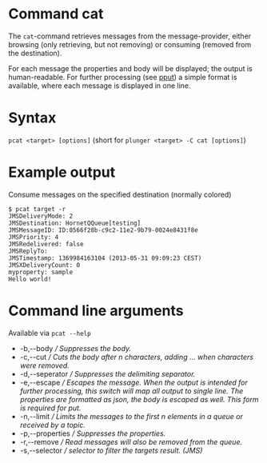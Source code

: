 # Command cat
The `cat`-command retrieves messages from the message-provider, either browsing (only retrieving, but not removing) or consuming (removed from the destination).

For each message the properties and body will be displayed; the output is human-readable. For further processing (see [pput](https://github.com/galan/plunger/wiki/Command-put)) a simple format is available, where each message is displayed in one line.

# Syntax
`pcat <target> [options]`
(short for `plunger <target> -C cat [options]`)

# Example output

Consume messages on the specified destination (normally colored)

    $ pcat target -r
    JMSDeliveryMode: 2
    JMSDestination: HornetQQueue[testing]
    JMSMessageID: ID:0566f28b-c9c2-11e2-9b79-0024e8431f8e
    JMSPriority: 4
    JMSRedelivered: false
    JMSReplyTo: 
    JMSTimestamp: 1369984163104 (2013-05-31 09:09:23 CEST)
    JMSXDeliveryCount: 0
    myproperty: sample
    Hello world!

# Command line arguments
Available via `pcat --help`
* -b,--body  _/ Suppresses the body._
* -c,--cut <arg>  _/ Cuts the body after n characters, adding ... when characters were removed._
* -d,--seperator  _/ Suppresses the delimiting separator._
* -e,--escape  _/ Escapes the message. When the output is intended for further processing, this switch will map all output to single line. The properties are formatted as json, the body is escaped as well. This form is required for put._
* -n,--limit <arg>  _/ Limits the messages to the first n elements in a queue or received by a topic._
* -p,--properties  _/ Suppresses the properties._
* -r,--remove  _/ Read messages will also be removed from the queue._
* -s,--selector <arg>  _/ selector to filter the targets result. (JMS)_
